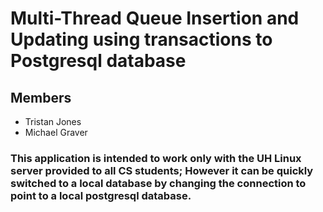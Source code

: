 # Multi-Thread Queue Insertion and Updating using transactions to Postgresql database

## Members
- Tristan Jones
- Michael Graver

### This application is intended to work only with the UH Linux server provided to all CS students; However it can be quickly switched to a local database by changing the connection to point to a local postgresql database.
